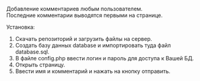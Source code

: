 Добавление комментариев любым пользователем.<br>
Последние комментарии выводятся первыми на странице.

Установка:
1. Скачать репозиторий и загрузить файлы на сервер.
2. Создать базу данных database и импортировать туда файл database.sql.
3. В файле config.php ввести логин и пароль для доступа к Вашей БД.
4. Открыть страницу.
5. Ввести имя и комментарий и нажать на кнопку отправить.


